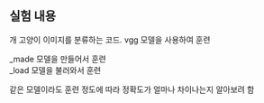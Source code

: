 

## 실험 내용
개 고양이 이미지를 분류하는 코드. vgg 모델을 사용하여 훈련   

_made 모델을 만들어서 훈련   
_load 모델을 불러와서 훈련   

같은 모델이라도 훈련 정도에 따라 정확도가 얼마나 차이나는지 알아보려 함

